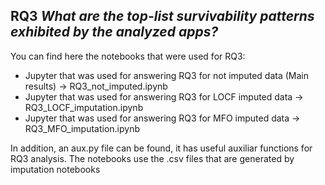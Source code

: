 ## RQ3  _What are the top-list survivability patterns exhibited by the analyzed apps?_

You can find here the notebooks that were used for RQ3:
* Jupyter that was used for answering RQ3 for not imputed data (Main results) -> RQ3_not_imputed.ipynb
* Jupyter that was used for answering RQ3 for LOCF imputed data -> RQ3_LOCF_imputation.ipynb
* Jupyter that was used for answering RQ3 for MFO imputed data -> RQ3_MFO_imputation.ipynb

 In addition, an aux.py file can be found, it has useful auxiliar functions for RQ3 analysis. The notebooks use the .csv files that are generated by imputation notebooks
